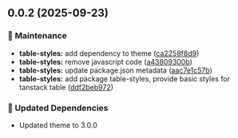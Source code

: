 ## 0.0.2 (2025-09-23)

### 🔧 Maintenance

- **table-styles:** add dependency to theme ([ca2258f8d9](https://github.com/migrationsverket/midas/commit/ca2258f8d9))
- **table-styles:** remove javascript code ([a43809300b](https://github.com/migrationsverket/midas/commit/a43809300b))
- **table-styles:** update package.json metadata ([aac7e1c57b](https://github.com/migrationsverket/midas/commit/aac7e1c57b))
- **table-styles:** add package table-styles, provide basic styles for tanstack table ([ddf2beb972](https://github.com/migrationsverket/midas/commit/ddf2beb972))

### 🧱 Updated Dependencies

- Updated theme to 3.0.0
